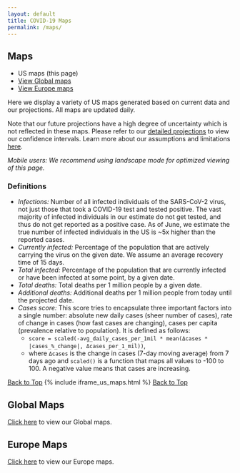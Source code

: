 ```yaml
---
layout: default
title: COVID-19 Maps
permalink: /maps/
---
```


## Maps

* US maps (this page)
* [View Global maps](/maps-global)
* [View Europe maps](/maps-europe)

Here we display a variety of US maps generated based on current data and our projections. All maps are updated daily.

Note that our future projections have a high degree of uncertainty which is not reflected in these maps. Please refer to our [detailed projections](/#view-projections) to view our confidence intervals. Learn more about our assumptions and limitations [here](/about/#assumptions).

*Mobile users: We recommend using landscape mode for optimized viewing of this page.*

### Definitions
- *Infections:* Number of all infected individuals of the SARS-CoV-2 virus, not just those that took a COVID-19 test and tested positive. The vast majority of infected individuals in our estimate do not get tested, and thus do not get reported as a positive case. As of June, we estimate the true number of infected individuals in the US is ~5x higher than the reported cases.
- *Currently infected:* Percentage of the population that are actively carrying the virus on the given date. We assume an average recovery time of 15 days.
- *Total infected:* Percentage of the population that are currently infected or have been infected at some point, by a given date.
- *Total deaths:* Total deaths per 1 million people by a given date.
- *Additional deaths:* Additional deaths per 1 million people from today until the projected date.
- *Cases score:* This score tries to encapsulate three important factors into a single number: absolute new daily cases (sheer number of cases), rate of change in cases (how fast cases are changing), cases per capita (prevalence relative to population). It is defined as follows:
    - `score = scaled(-avg_daily_cases_per_1mil * mean(Δcases * |cases_%_change|, Δcases_per_1_mil))`,
    - where `Δcases` is the change in cases (7-day moving average) from 7 days ago and `scaled()` is a function that maps all values to -100 to 100. A negative value means that cases are increasing.

[Back to Top](#top)
{% include iframe_us_maps.html %}
[Back to Top](#top)

## Global Maps

[Click here](/maps-global) to view our Global maps.

## Europe Maps

[Click here](/maps-europe) to view our Europe maps.
